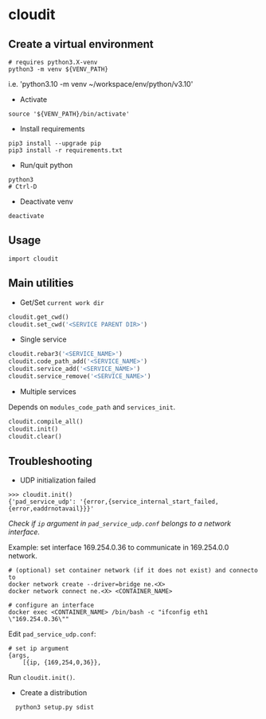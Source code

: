 # cloudit

Create a virtual environment
----------------------------

```
# requires python3.X-venv
python3 -m venv ${VENV_PATH}
```

i.e. 'python3.10 -m venv ~/workspace/env/python/v3.10'

* Activate

```
source '${VENV_PATH}/bin/activate'
```

* Install requirements

```
pip3 install --upgrade pip
pip3 install -r requirements.txt
```

* Run/quit python

```
python3
# Ctrl-D
```

* Deactivate venv

```
deactivate
```

Usage
-----

```
import cloudit
```

Main utilities
--------------

* Get/Set `current work dir`

```python
cloudit.get_cwd()
cloudit.set_cwd('<SERVICE PARENT DIR>')
```

* Single service

```python
cloudit.rebar3('<SERVICE_NAME>')
cloudit.code_path_add('<SERVICE_NAME>')
cloudit.service_add('<SERVICE_NAME>')
cloudit.service_remove('<SERVICE_NAME>')
```

* Multiple services

Depends on `modules_code_path` and `services_init`.

```python
cloudit.compile_all()
cloudit.init()
cloudit.clear()
```

Troubleshooting
---------------

* UDP initialization failed

```
>>> cloudit.init()
{'pad_service_udp': '{error,{service_internal_start_failed,{error,eaddrnotavail}}}'
```

*Check if `ip` argument in `pad_service_udp.conf` belongs to a network interface.*

Example: set interface 169.254.0.36 to communicate in 169.254.0.0 network.

```
# (optional) set container network (if it does not exist) and connecto to
docker network create --driver=bridge ne.<X>
docker network connect ne.<X> <CONTAINER_NAME>

# configure an interface
docker exec <CONTAINER_NAME> /bin/bash -c "ifconfig eth1 \"169.254.0.36\""
```

Edit `pad_service_udp.conf`:

```
# set ip argument
{args,
    [{ip, {169,254,0,36}},
```

Run `cloudit.init()`.


* Create a distribution

```
  python3 setup.py sdist
```
